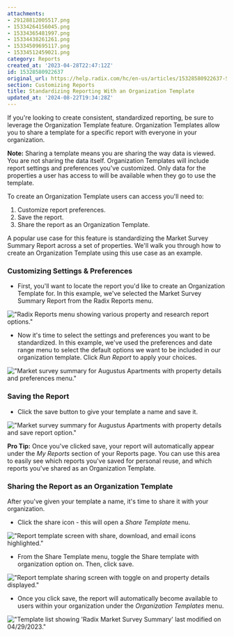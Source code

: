 ```yaml
---
attachments:
- 29128812005517.png
- 15334264156045.png
- 15334365481997.png
- 15334438261261.png
- 15334509695117.png
- 15334512459021.png
category: Reports
created_at: '2023-04-28T22:47:12Z'
id: 15328580922637
original_url: https://help.radix.com/hc/en-us/articles/15328580922637-Standardizing-Reporting-With-an-Organization-Template
section: Customizing Reports
title: Standardizing Reporting With an Organization Template
updated_at: '2024-08-22T19:34:28Z'
---
```


If you're looking to create consistent, standardized reporting, be sure to leverage the Organization Template feature. Organization Templates allow you to share a template for a specific report with everyone in your organization.

**Note:** Sharing a template means you are sharing the way data is viewed. You are not sharing the data itself. Organization Templates will include report settings and preferences you've customized. Only data for the properties a user has access to will be available when they go to use the template.

To create an Organization Template users can access you'll need to:

1. Customize report preferences.
2. Save the report.
3. Share the report as an Organization Template.

A popular use case for this feature is standardizing the Market Survey Summary Report across a set of properties. We'll walk you through how to create an Organization Template using this use case as an example.

### Customizing Settings & Preferences

* First, you'll want to locate the report you'd like to create an Organization Template for. In this example, we've selected the Market Survey Summary Report from the Radix Reports menu.

!["Radix Reports menu showing various property and research report options."](attachments/29128812005517.png)

* Now it's time to select the settings and preferences you want to be standardized. In this example, we've used the preferences and date range menu to select the default options we want to be included in our organization template. Click *Run Report* to apply your choices.

!["Market survey summary for Augustus Apartments with property details and preferences menu."](attachments/15334264156045.png)

### Saving the Report

* Click the save button to give your template a name and save it.

!["Market survey summary for Augustus Apartments with property details and save report option."](attachments/15334365481997.png)

**Pro Tip:** Once you've clicked save, your report will automatically appear under the *My Reports* section of your Reports page. You can use this area to easily see which reports you've saved for personal reuse, and which reports you've shared as an Organization Template.

### Sharing the Report as an Organization Template

After you've given your template a name, it's time to share it with your organization.

* Click the share icon - this will open a *Share Template* menu.

!["Report template screen with share, download, and email icons highlighted."](attachments/15334438261261.png)

* From the Share Template menu, toggle the Share template with organization option on. Then, click save.

!["Report template sharing screen with toggle on and property details displayed."](attachments/15334509695117.png)

* Once you click save, the report will automatically become available to users within your organization under the *Organization Templates* menu.

!["Template list showing 'Radix Market Survey Summary' last modified on 04/29/2023."](attachments/15334512459021.png)